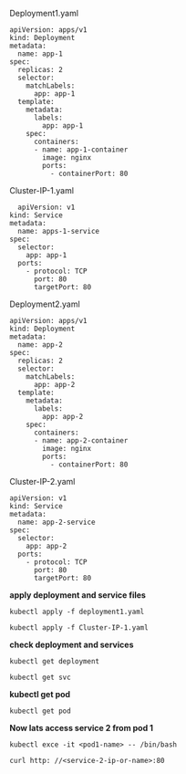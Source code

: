 Deployment1.yaml

```
apiVersion: apps/v1
kind: Deployment
metadata:
  name: app-1
spec:
  replicas: 2
  selector:
    matchLabels:
      app: app-1
  template:
    metadata:
      labels:
        app: app-1
    spec:
      containers:
      - name: app-1-container
        image: nginx
        ports:
          - containerPort: 80
```


Cluster-IP-1.yaml
```
  apiVersion: v1
kind: Service
metadata:
  name: apps-1-service
spec:
  selector:
    app: app-1
  ports:
    - protocol: TCP
      port: 80
      targetPort: 80
```


Deployment2.yaml

```
apiVersion: apps/v1
kind: Deployment
metadata:
  name: app-2
spec:
  replicas: 2
  selector:
    matchLabels:
      app: app-2
  template:
    metadata:
      labels:
        app: app-2
    spec:
      containers:
      - name: app-2-container
        image: nginx
        ports:
          - containerPort: 80
```


Cluster-IP-2.yaml

```
apiVersion: v1
kind: Service
metadata:
  name: app-2-service
spec:
  selector:
    app: app-2
  ports:
    - protocol: TCP
      port: 80
      targetPort: 80
```



**apply deployment and service files**

```
kubectl apply -f deployment1.yaml
```

```
kubectl apply -f Cluster-IP-1.yaml
```

**check deployment and services**

```
kubectl get deployment
```

```
kubectl get svc
```

**kubectl get pod**

```
kubectl get pod
```

**Now lats access  service 2 from pod 1**

```
kubectl exce -it <pod1-name> -- /bin/bash
```

```
curl http: //<service-2-ip-or-name>:80 

